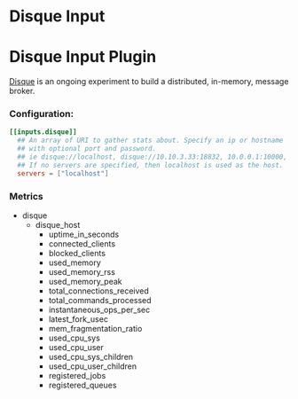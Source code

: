 # Disque Input
# Disque Input Plugin

[Disque](https://github.com/antirez/disque) is an ongoing experiment to build a distributed, in-memory, message broker.


### Configuration:

```toml
[[inputs.disque]]  
  ## An array of URI to gather stats about. Specify an ip or hostname
  ## with optional port and password.
  ## ie disque://localhost, disque://10.10.3.33:18832, 10.0.0.1:10000, etc.
  ## If no servers are specified, then localhost is used as the host.
  servers = ["localhost"]
```

### Metrics


- disque
  - disque_host
    - uptime_in_seconds
    - connected_clients
    - blocked_clients
    - used_memory
    - used_memory_rss
    - used_memory_peak
    - total_connections_received
    - total_commands_processed
    - instantaneous_ops_per_sec
    - latest_fork_usec
    - mem_fragmentation_ratio
    - used_cpu_sys
    - used_cpu_user
    - used_cpu_sys_children
    - used_cpu_user_children
    - registered_jobs
    - registered_queues

